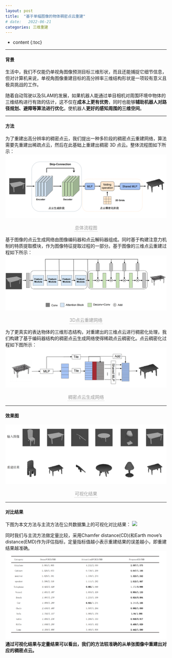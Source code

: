 ```yaml
---
layout: post
title:  "基于单幅图像的物体稠密点云重建"
# date:   2022-06-21
categories: 三维重建
---
```

* content
{:toc}

---

#### 背景
生活中，我们不仅能仍单视角图像预测目标三维形状，而且还能捕捉它细节信息，但对计算机来说，单视角图像重建目标的高分辨率三维结构形状是一项较有意义且极具挑战的工作。

随着自动驾驶以及SLAM的发展，如果机器人能通过单目相机对周围环境中物体的三维结构进行有效的估计，这不仅在**成本上更有优势**，同时也能够**辅助机器人对路径规划、避障等算法进行优化**，使机器人**更好的感知周围的三维空间**。


---
#### 方法

为了重建出高分辨率的稠密点云，我们提出一种多阶段的稠密点云重建网络，算法需要先重建出稀疏点云，然后在此基础上重建出稠密 3D 点云。整体流程图如下所示：
![](/img/项目示意图/稠密点云重建流程图.png)
<center>    <div style="color:orange; border-bottom: 1px solid #d9d9d9;
    display: inline-block;
    color: #999;
    padding: 2px;">总体流程图</div></center>



基于图像的点云生成网络由图像编码器和点云解码器组成。同时基于构建注意力机制的特质提取模块，作为图像特征提取过程的一部分。基于图像的三维点云重建过程如下所示：
![](/img/项目示意图/RGB24096.png)
<center>    <div style="color:orange; border-bottom: 1px solid #d9d9d9;
    display: inline-block;
    color: #999;
    padding: 2px;">3D点云重建网络</div></center>


为了更真实的表达物体的三维形态结构，对重建出的三维点云进行稠密化处理，我们构建了基于编码器结构的稠密点云生成网络使得稀疏点云稠密化。点云稠密化过程如下图所示：
![](/img/项目示意图/4096216384.png)
<center>    <div style="color:orange; border-bottom: 1px solid #d9d9d9;
    display: inline-block;
    color: #999;
    padding: 2px;">稠密点云生成网络</div></center>

---
#### 效果图
![](/img/项目示意图/单目点云可视化图.png)
<center>    <div style="color:orange; border-bottom: 1px solid #d9d9d9;
    display: inline-block;
    color: #999;
    padding: 2px;">可视化结果</div></center>

----
#### 对比结果
下图为本文方法与主流方法在公共数据集上的可视化对比结果：
![](/img/项目示意图/单目点云对比.png)

同时我们与主流方法做定量比较，采用Chamfer distance(CD)(和Earth move’s distance(EMD)作为评估指标，定量指标值越小表示重建结果的误差越小，即重建结果越准确。
![](/img/项目示意图/单目点云定量对比.png)
**通过可视化结果与定量结果可以看出，我们的方法较准确的从单张图像中重建出对应的稠密点云。**